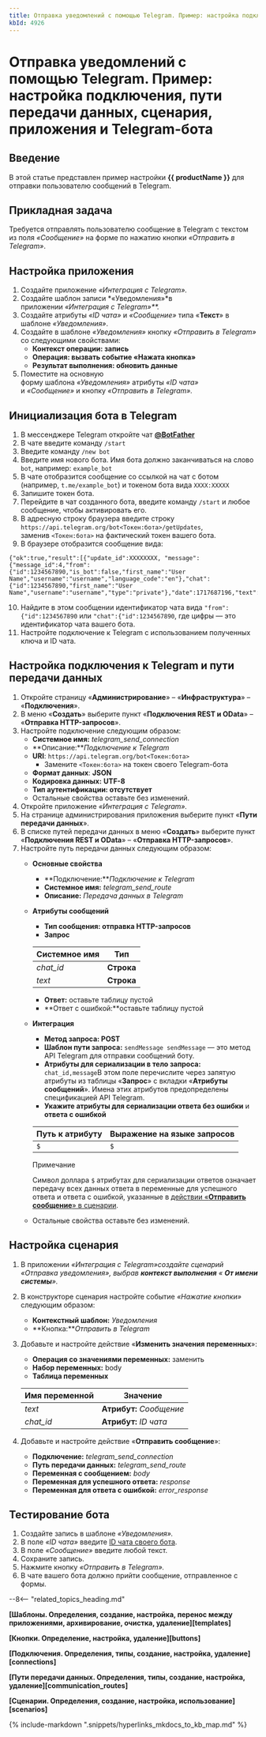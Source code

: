 ```yaml
---
title: Отправка уведомлений с помощью Telegram. Пример: настройка подключения, пути передачи данных, сценария, приложения и Telegram-бота
kbId: 4926
---
```


# Отправка уведомлений с помощью Telegram. Пример: настройка подключения, пути передачи данных, сценария, приложения и Telegram-бота

## Введение

В этой статье представлен пример настройки **{{ productName }}** для отправки пользователю сообщений в Telegram.

## Прикладная задача

Требуется отправлять пользователю сообщение в Telegram с текстом из поля *«Сообщение»* на форме по нажатию кнопки *«Отправить в Telegram»*.

## Настройка приложения

1. Создайте приложение *«Интеграция с Telegram».*
2. Создайте шаблон записи *«Уведомления»*в приложении *«Интеграция с Telegram»**.*
3. Создайте атрибуты *«ID чата»* и *«Сообщение»* типа «**Текст**» в шаблоне *«Уведомления»*.
4. Создайте в шаблоне *«Уведомления»* кнопку *«Отправить в Telegram»* со следующими свойствами:
    - **Контекст операции: запись**
    - **Операция: вызвать событие «Нажата кнопка»**
    - **Результат выполнения: обновить данные**
5. Поместите на основную форму шаблона *«Уведомления»* атрибуты *«ID чата»* и *«Сообщение»* и кнопку *«Отправить в Telegram».*

## Инициализация бота в Telegram

1. В мессенджере Telegram откройте чат **[@BotFather](https://t.me/BotFather "Открыть чат @BotFather")**
2. В чате введите команду `/start`
3. Введите команду `/new bot`
4. Введите имя нового бота. Имя бота должно заканчиваться на слово `bot`, например: `example_bot`
5. В чате отобразится сообщение со ссылкой на чат с ботом (например, `t.me/example_bot`) и токеном бота вида `XXXX:XXXXX`
6. Запишите токен бота.
7. Перейдите в чат созданного бота, введите команду `/start` и любое сообщение, чтобы активировать его.
8. В адресную строку браузера введите строку `https://api.telegram.org/bot<Токен:бота>/getUpdates`, заменив `<Токен:бота>` на фактический токен вашего бота.
9. В браузере отобразится сообщение вида:

```
{"ok":true,"result":[{"update_id":XXXXXXXX, "message":{"message_id":4,"from":{"id":1234567890,"is_bot":false,"first_name":"User Name","username":"username","language_code":"en"},"chat":{"id":1234567890,"first_name":"User Name","username":"username","type":"private"},"date":1717687196,"text":"chatid"}}]}
```
10. Найдите в этом сообщении идентификатор чата вида `"from":{"id":1234567890` или `"chat":{"id":1234567890`, где цифры — это идентификатор чата вашего бота.
11. Настройте подключение к Telegram с использованием полученных ключа и ID чата.

## Настройка подключения к Telegram и пути передачи данных

1. Откройте страницу «**Администрирование**» – «**Инфраструктура**» – «**Подключения**».
2. В меню «**Создать**» выберите пункт «**Подключения REST и OData**» – «**Отправка HTTP-запросов**».
3. Настройте подключение следующим образом:
    - **Системное имя:** *telegram\_send\_connection*
    - **Описание:***Подключение к Telegram*
    - **URI**: `https://api.telegram.org/bot<Токен:бота>`
        - Замените `<Токен:бота>` на токен своего Telegram-бота
    - **Формат данных**: **JSON**
    - **Кодировка данных:** **UTF-8**
    - **Тип аутентификации: отсутствует**
    - Остальные свойства оставьте без изменений.
4. Откройте приложение *«Интеграция с Telegram».*
5. На странице администрирования приложения выберите пункт «**Пути передачи данных**».
6. В списке путей передачи данных в меню «**Создать**» выберите пункт «**Подключения REST и OData**» – «**Отправка HTTP-запросов**».
7. Настройте путь передачи данных следующим образом:
    - **Основные свойства**
        - **Подключение:***Подключение к Telegram*
        - **Системное имя:** *telegram\_send\_route*
        - **Описание:** *Передача данных в Telegram*
    - **Атрибуты сообщений**
        - **Тип сообщения: отправка HTTP-запросов**
        - ****Запрос****
        
        
        
        | Системное имя | Тип |
        | --- | --- |
        | *chat\_id* | **Строка** |
        | *text* | **Строка** |
        - **Ответ:** оставьте таблицу пустой
        - **Ответ с ошибкой:**оставьте таблицу пустой
    - **Интеграция**
        - **Метод запроса: POST**
        - **Шаблон пути запроса:** `sendMessage
        sendMessage` — это метод API Telegram для отправки сообщений боту.
        - **Атрибуты для сериализации в тело запроса:** `chat_id,message`В этом поле перечислите через запятую атрибуты из таблицы «**Запрос**» с вкладки «**Атрибуты сообщений**».
        Имена этих атрибутов предопределены спецификацией API Telegram.
        - **Укажите атрибуты для сериализации ответа без ошибки** и ****ответа с ошибкой****
        
        
        
        | Путь к атрибуту | Выражение на языке запросов |
        | --- | --- |
        | `$` | `$` |
        
        
        
        Примечание
        
        
        Символ доллара `$` атрибутах для сериализации ответов означает передачу всех данных ответа в переменные для успешного ответа и ответа с ошибкой, указанные в [действии «**Отправить сообщение**» в сценарии](#send_message_action).
    - Остальные свойства оставьте без изменений.

## Настройка сценария

1. В приложении *«Интеграция с Telegram»*создайте сценарий *«Отправка уведомления»*, выбрав **контекст выполнения** « **От имени системы**»*.*
2. В конструкторе сценария настройте событие *«Нажатие кнопки»* следующим образом:
    - **Контекстный шаблон:** *Уведомления*
    - **Кнопка:***Отправить в Telegram*
3. Добавьте и настройте действие «**Изменить значения переменных**»:
    - **Операция со значениями переменных:** заменить
    - **Набор переменных:** body
    - **Таблица переменных**
    
    
    
    | Имя переменной | Значение |
    | --- | --- |
    | *text* | **Атрибут:** *Сообщение* |
    | *chat\_id* | **Атрибут:** *ID чата* |
4. Добавьте и настройте действие «**Отправить сообщение**»:
    - **Подключение:** *telegram\_send\_connection*
    - **Путь передачи данных:** *telegram\_send\_route*
    - **Переменная с сообщением:** *body*
    - **Переменная для успешного ответа:** *response*
    - **Переменная для ответа с ошибкой:** *error\_response*

## Тестирование бота

1. Создайте запись в шаблоне *«Уведомления».*
2. В поле *«ID чата»* введите [ID чата своего бота](#chat_id).
3. В поле *«Сообщение»* введите любой текст.
4. Сохраните запись.
5. Нажмите кнопку *«Отправить в Telegram».*
6. В чате вашего бота должно прийти сообщение, отправленное с формы.

--8<-- "related_topics_heading.md"

**[Шаблоны. Определения, создание, настройка, перенос между приложениями, архивирование, очистка, удаление][templates]**

**[Кнопки. Определение, настройка, удаление][buttons]**

**[Подключения. Определения, типы, создание, настройка, удаление][connections]**

**[Пути передачи данных. Определения, типы, создание, настройка, удаление][communication_routes]**

**[Сценарии. Определения, создание, настройка, использование][scenarios]**



{% include-markdown ".snippets/hyperlinks_mkdocs_to_kb_map.md" %}
